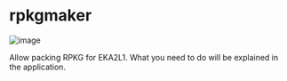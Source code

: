 # rpkgmaker

![image](https://cdn.discordapp.com/attachments/786228834638626867/892418264821551155/unknown.png)

Allow packing RPKG for EKA2L1. What you need to do will be explained in the application.
